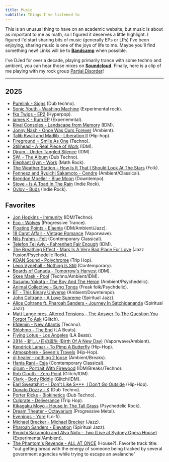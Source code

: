 ```yaml
---
title: Music
subtitle: Things I've listened to
---
```


This is an unusual thing to have on an academic website, but music is about as important to me as math, so I figured it deserves a little highlight. I figured I'd start sharing bits of music (generally EPs or LPs) I've been enjoying, sharing music is one of the joys of life to me. Maybe you'll find something new! Links will be to **[Bandcamp](https://www.bandcamp.com)** when possible.

I've DJed for over a decade, playing primarily trance with some techno and ambient, you can hear those mixes on **[Soundcloud](https://soundcloud.com/sammymmm)**. Finally, here is a clip of me playing with my rock group [Partial Disorder](https://www.youtube.com/shorts/gTOsRkQB-nY)! 

---

## 2025

- [Purelink - Signs](https://purelink.bandcamp.com/album/signs) (Dub techno). 
- [Sonic Youth - Washing Machine](https://en.wikipedia.org/wiki/Washing_Machine_(album)) (Experimental rock).
- [fka Twigs - EP2](https://www.discogs.com/master/610811-FKA-Twigs-EP2) (Hyperpop). 
- [james K - Rum EP](https://jameskmusic.bandcamp.com/album/rum-ep) (Experiemntal). 
- [Rival Consoles - Landscape from Memory](https://rivalconsoles.bandcamp.com/album/landscape-from-memory) (IDM). 
- [Jonny Nash - Once Was Ours Forever](https://jonnynash.bandcamp.com/album/once-was-ours-forever) (Ambient). 
- [Talib Kwali and Madlib - Liberation II](https://talibkweli.bandcamp.com/album/liberation-2) (Hip-hop). 
- [Fireground = Smile As One](https://iliantape.bandcamp.com/album/it072-smile-as-one) (Techno). 
- [Stillhead - A Real Piece of Work](https://brightestdarkplace.bandcamp.com/album/a-real-piece-of-work?action=buy) (IDM).
- [Djrum - Under Tangled Silence](https://djrum.bandcamp.com/album/under-tangled-silence) (IDM). 
- [SW. - The Album](https://apollorecords.bandcamp.com/album/the-album) (Dub Techno). 
- [Elephant Gym - Work](https://elephant-gym.bandcamp.com/album/work) (Math Rock). 
- [The Weather Station - How Is It That I Should Look At The Stars](https://theweatherstation.bandcamp.com/album/how-is-it-that-i-should-look-at-the-stars) (Folk). 
- [Fennesz and Ryuichi Sakamoto - Cendre](https://fenneszreleases.bandcamp.com/album/cendre) (Ambient/Classical). 
- [Brendon Moeller - Blue Moon](https://brendonmoellerechologistbeatpharmacy.bandcamp.com/album/blue-moon) (Downtempo). 
- [Stove - Is A Toad In The Rain](https://explodinginsoundrecords.bandcamp.com/album/is-a-toad-in-the-rain) (Indie Rock). 
- [Ovlov - Buds](https://ovlov.bandcamp.com/album/buds-2) (Indie Rock). 
## Favorites

- [Jon Hopkins - Immunity](https://jonhopkins.bandcamp.com/album/immunity-2) (IDM/Techno).
- [Eco - Wolves](https://blackholerecordings.bandcamp.com/album/wolves) (Progressive Trance). 
- [Floating Points - Elaenia](https://floatingpoints.bandcamp.com/album/elaenia) (IDM/Ambient/Jazz). 
- [18 Carat Affair - Vintage Romance](https://18carataffair.bandcamp.com/album/vintage-romance) (Vaporwave). 
- [Nils Frahm - Felt](https://nilsfrahm.bandcamp.com/album/felt) (Contemporary Classical). 
- [Telefon Tel Aviv - Fahrenheit Fair Enough](https://telefon-tel-aviv.bandcamp.com/album/fahrenheit-fair-enough) (IDM). 
- [The Breathing Effect - Mars Is A Very Bad Place For Love](https://thebreathingeffect.bandcamp.com/album/mars-is-a-very-bad-place-for-love) (Jazz Fusion/Psychedelic Rock). 
- [KOAN Sound - Polychrome](https://koansound.bandcamp.com/album/polychrome) (Trip Hop). 
- [Leon Vynehall - Nothing Is Still](https://leonvynehall.bandcamp.com/album/nothing-is-still) (Contemporary). 
- [Boards of Canada - Tomorrow's Harvest](https://boardsofcanada.bandcamp.com/album/tomorrows-harvest) (IDM). 
- [Skee Mask - Pool](https://iliantape.bandcamp.com/album/itlp09-pool) (Techno/Ambient/IDM). 
- [Susumu Yokota - The Boy And The Heron](https://susumuyokota.bandcamp.com/album/the-boy-and-the-tree) (Ambient/Psychedelic). 
- [Animal Collective - Sung Tongs](https://anmlcollectve.bandcamp.com/album/sung-tongs) (Freak folk/Psychdelic). 
- [BT - This Binary Universe](https://songsofbt.bandcamp.com/album/this-binary-universe-remastered) (Ambient/Downtempo). 
- [John Coltrane - A Love Supreme](https://www.discogs.com/master/32287-John-Coltrane-A-Love-Supreme) (Spiritual Jazz). 
- [Alice Coltrane ft. Pharoah Sanders - Journey In Satchidananda](https://www.discogs.com/master/59538-Alice-Coltrane-Featuring-Pharoah-Sanders-Journey-In-Satchidananda) (Spiritual Jazz).
- [Matt Lange pres. Altered Tensions - The Answer To The Question You Forgot To Ask](https://www.discogs.com/release/1732748-Altered-Tensions-The-Answer-To-The-Question-You-Forgot-To-Ask) (Glitch).
- [Efdemin - New Atlantis](https://ostgut.bandcamp.com/album/new-atlantis) (Techno). 
- [Shlohmo - The End](https://shlohmo.bandcamp.com/album/the-end) (LA Beats). 
- [Flying Lotus - Los Angeles](https://flyinglotus.bandcamp.com/album/los-angeles) (LA Beats). 
- [2814 - 新しい日の誕生 (Birth Of A New Day)](https://dreamcatalogue.bandcamp.com/album/--18) (Vaporwave/Ambient).
- [Kendrick Lamar - To Pimp A Butterfly](https://www.discogs.com/master/810214-Kendrick-Lamar-To-Pimp-A-Butterfly) (Hip-Hop).
- [Atmosphere - Seven's Travels](https://www.discogs.com/master/42085-Atmosphere-Sevens-Travels) (Hip-Hop). 
- [dj healer - nothing 2 loose](https://www.discogs.com/release/11849140-DJ-Healer-Nothing-2-Loose) (Ambient/Breaks). 
- [Hania Rani - Esja](https://haniarani.bandcamp.com/album/esja) (Comtemporary Classical). 
- [djrum - Portrait With Firewood](https://djrum.bandcamp.com/album/portrait-with-firewood) (IDM/Breaks/Techno). 
- [Rob Clouth - Zero Point](https://robclouth.bandcamp.com/album/zero-point) (Glitch/IDM). 
- [Clark - Body Riddle](https://clark.bandcamp.com/album/body-riddle-remastered) (Glitch/IDM). 
- [Earl Sweatshirt - I Don't Like S***, I Don't Go Outside](https://www.discogs.com/master/821355-Earl-Sweatshirt-I-Dont-Like-Shit-I-Dont-Go-Outside-An-Album-By-Earl-Sweatshirt) (Hip-Hop). 
- [Donato Dozzy - K](https://www.discogs.com/release/2493983-Donato-Dozzy-K) (Dub Techno). 
- [Porter Ricks - Biokinetics](https://forceincmilleplateaux.bandcamp.com/album/biokinetics) (Dub Techno). 
- [Culprate - Deliverance](https://culprate.bandcamp.com/album/deliverance) (Trip Hop). 
- [Kikagaku Moyo - House In The Tall Grass](https://kikagakumoyoggb.bandcamp.com/album/house-in-the-tall-grass) (Psychedelic Rock). 
- [Dream Theater - Octavarium](https://dreamtheater.net/discography/octavarium/) (Progressive Metal). 
- [Evenings - Yore](https://evenings.bandcamp.com/album/yore-2) (Lo-fi). 
- [Michael Brecker - Michael Brecker](https://www.discogs.com/release/2236405-Michael-Brecker-Michael-Brecker) (Jazz). 
- [Pharoah Sanders - Elevation](https://www.discogs.com/master/54142-Pharoah-Sanders-Elevation) (Spiritual Jazz). 
- [Ryuichi Sakamoto and Alva Noto - Two (Live at Sydney Opera House)](https://www.discogs.com/master/1637023-Alva-Noto-Ryuichi-Sakamoto-Two-Live-At-Sydney-Opera-House) (Experimental/Ambient). 
- [The Phantom's Revenge - ALL AT ONCE](https://onemoreslice.bandcamp.com/album/all-at-once-3) (House?). Favorite track title: "out getting bread with the energy of someone being tracked by several government agencies while trying to escape an avalanche"
